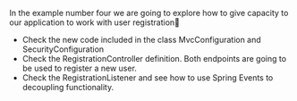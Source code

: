 In the example number four we are going to explore how to give capacity to our application to work with user registration

* Check the new code included in the class MvcConfiguration and SecurityConfiguration
* Check the RegistrationController definition. Both endpoints are going to be used to register a new user.
* Check the RegistrationListener and see how to use Spring Events to decoupling functionality.

